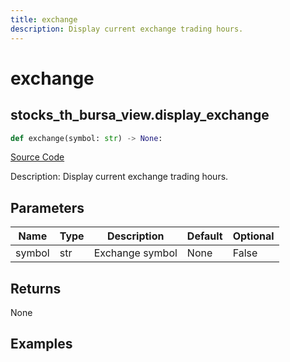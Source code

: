 ```yaml
---
title: exchange
description: Display current exchange trading hours.
---
```

# exchange

## stocks_th_bursa_view.display_exchange

```python
def exchange(symbol: str) -> None:
```
[Source Code](https://github.com/OpenBB-finance/OpenBBTerminal/tree/main/openbb_terminal/stocks/tradinghours/bursa_view.py#L14)

Description: Display current exchange trading hours.

## Parameters

| Name | Type | Description | Default | Optional |
| ---- | ---- | ----------- | ------- | -------- |
| symbol | str | Exchange symbol | None | False |

## Returns

None

## Examples

